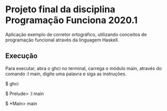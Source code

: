 # Projeto final da disciplina Programação Funciona 2020.1
Aplicação exemplo de corretor ortográfico, utilizando conceitos de programação funcional através da linguagem Haskell. 

## Execução
Para executar, abra o ghci no terminal, carrega o módulo main, através do comando :l main, digite uma palavra e siga as instruções.

$ ghci

$ Prelude> :l main

$ *Main> main